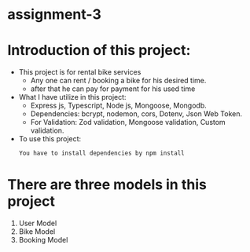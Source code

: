 # assignment-3

# Introduction of this project:
* This project is for rental bike services
    - Any one can rent / booking a bike for his desired time.
    - after that he can pay for payment  for his used time
* What I have utilize in this project: 
    - Express js, Typescript, Node js, Mongoose, Mongodb.
    - Dependencies: bcrypt, nodemon, cors, Dotenv, Json Web Token.
    - For Validation: Zod validation, Mongoose validation, Custom validation.
* To use this project:
    ```javascript 
    You have to install dependencies by npm install
    ```
# There are three models in this project
1. User Model
2. Bike Model
3. Booking Model